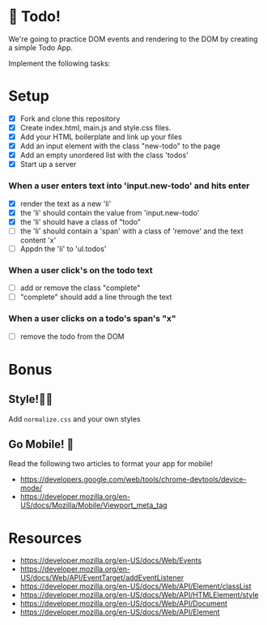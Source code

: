 # 📝 Todo! 

We're going to practice DOM events and rendering to the DOM
by creating a simple Todo App.

Implement the following tasks: 

# Setup
- [x] Fork and clone this repository
- [x] Create index.html, main.js and style.css files.
- [x] Add your HTML boilerplate and link up your files
- [x] Add an input element with the class "new-todo" to the page
- [x] Add an empty unordered list with the class 'todos'
- [x] Start up a server

### When a user enters text into 'input.new-todo' and hits enter
- [x] render the text as a new 'li'
- [x] the 'li' should contain the value from 'input.new-todo'
- [x] the 'li' should have a class of "todo"
- [ ] the 'li' should contain a 'span' with a class of 'remove' and the text content 'x'
- [ ] Appdn the 'li' to 'ul.todos'

### When a user click's on the todo text
- [ ] add or remove the class "complete"
- [ ] "complete" should add a line through the text

### When a user clicks on a todo's span's "x"
- [ ] remove the todo from the DOM

# Bonus 

## Style!💄🐷
Add `normalize.css` and your own styles

## Go Mobile! 📱
Read the following two articles to format your app for mobile!
- https://developers.google.com/web/tools/chrome-devtools/device-mode/
- https://developer.mozilla.org/en-US/docs/Mozilla/Mobile/Viewport_meta_tag

# Resources
- https://developer.mozilla.org/en-US/docs/Web/Events
- https://developer.mozilla.org/en-US/docs/Web/API/EventTarget/addEventListener
- https://developer.mozilla.org/en-US/docs/Web/API/Element/classList
- https://developer.mozilla.org/en-US/docs/Web/API/HTMLElement/style
- https://developer.mozilla.org/en-US/docs/Web/API/Document
- https://developer.mozilla.org/en-US/docs/Web/API/Element
